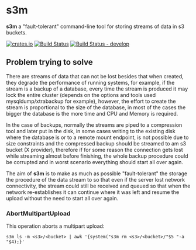 # s3m

**s3m** a "fault-tolerant" command-line tool for storing streams of data in s3 buckets.

[![crates.io](https://img.shields.io/crates/v/s3m.svg)](https://crates.io/crates/s3m)
[![Build Status](https://travis-ci.org/s3m/s3m.svg?branch=master)](https://travis-ci.org/s3m/s3m)
[![Build Status - develop](https://github.com/s3m/s3m/workflows/build/badge.svg?branch=develop)](https://github.com/s3m/s3m/actions)


## Problem trying to solve

There are streams of data that can not be lost besides that when created,
they degrade the performance of running systems, for example, if the stream
is a backup of a database, every time the stream is produced it may lock the
entire cluster (depends on the options and tools used mysqldump/xtrabackup for
example), however, the effort to create the stream is proportional to the size
of the database, in most of the cases the bigger the database is the more time
and CPU and Memory is required.

In the case of backups, normally the streams are piped to a compression tool
and later put in the disk, in some cases writing to the existing disk where
the database is or to a remote mount endpoint, is not possible due to size
constraints and the compressed backup should be streamed to am s3 bucket (X
provider), therefore if for some reason the connection gets lost while streaming
almost before finishing, the whole backup procedure could be corrupted and in
worst scenario everything should start all over again.

The aim of **s3m** is to make as much as possible "fault-tolerant" the storage
the procedure of the data stream to so that even if the server lost network
connectivity, the stream could still be received and queued so that when the
network re-establishes it can continue where it was left and resume the
upload without the need to start all over again.

### AbortMultipartUpload

This operation aborts a multipart upload:

    s3m ls -m <s3>/<bucket> | awk '{system("s3m rm <s3>/<bucket>/"$5 "-a "$4);}'
